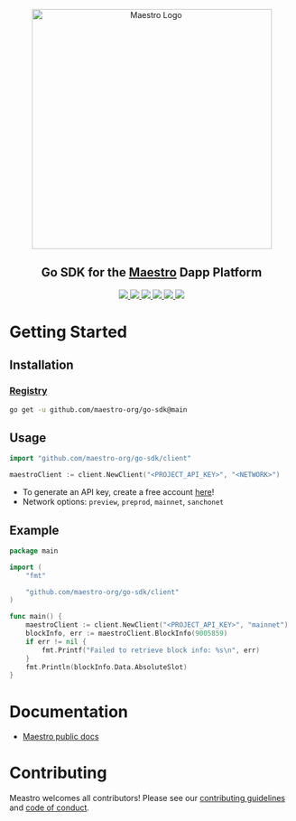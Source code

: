 <p align="center">
  <a href="https://www.gomaestro.org/">
    <img src="https://www.gomaestro.org/logos/LandingLogos/DarkLogo.svg" alt="Maestro Logo" width="425" />
  </a>
  <h2 align="center">Go SDK for the <a href="https://www.gomaestro.org/">Maestro</a> Dapp Platform</h2>
  <p align="center">
    <a href="https://docs.gomaestro.org/docs/intro">
      <img src="https://img.shields.io/badge/-Docs-blue?style=flat-square&logo=semantic-scholar&logoColor=white" />
    </a>
    <a href="https://github.com/maestro-org/go-sdk/blob/main/LICENSE">
      <img src="https://img.shields.io/github/license/maestro-org/go-sdk?style=flat-square&label=License" />
    </a>
    <a href="https://github.com/maestro-org/haskell-sdk/actions/workflows/build.yml?query=branch%3Amain">
      <img src="https://img.shields.io/github/actions/workflow/status/maestro-org/go-sdk/main.yml?style=flat-square&branch=main&label=Build" />
    </a>
    <a href="./CONTRIBUTING.md">
      <img src="https://img.shields.io/badge/PRs-welcome-brightgreen.svg?style=flat-square" />
    </a>
    <a href="https://twitter.com/GoMaestroOrg">
      <img src="https://img.shields.io/badge/-%40GoMaestroOrg-F3F1EF?style=flat-square&logo=twitter&logoColor=1D9BF0" />
    </a>
    <a href="https://discord.gg/ES2rDhBJt3">
      <img src="https://img.shields.io/badge/-Discord-414EEC?style=flat-square&logo=discord&logoColor=white" />
    </a>
  </p>
</p>

# Getting Started

## Installation

### [Registry](https://pkg.go.dev/github.com/maestro-org/go-sdk#section-readme)

```bash
go get -u github.com/maestro-org/go-sdk@main
```

## Usage

```go
import "github.com/maestro-org/go-sdk/client"

maestroClient := client.NewClient("<PROJECT_API_KEY>", "<NETWORK>")
```

* To generate an API key, create a free account [here](https://dashboard.gomaestro.org/)!
* Network options: `preview`, `preprod`, `mainnet`, `sanchonet`

## Example

```go
package main

import (
	"fmt"

	"github.com/maestro-org/go-sdk/client"
)

func main() {
	maestroClient := client.NewClient("<PROJECT_API_KEY>", "mainnet")
	blockInfo, err := maestroClient.BlockInfo(9005859)
	if err != nil {
		fmt.Printf("Failed to retrieve block info: %s\n", err)
	}
	fmt.Println(blockInfo.Data.AbsoluteSlot)
}
```

# Documentation

* [Maestro public docs](https://docs.gomaestro.org/)

# Contributing
Meastro welcomes all contributors! Please see our [contributing guidelines](CONTRIBUTING.md) and [code of conduct](CODE_OF_CONDUCT.md).
